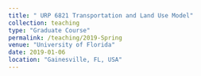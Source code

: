 ```yaml
---
title: " URP 6821 Transportation and Land Use Model"
collection: teaching
type: "Graduate Course"
permalink: /teaching/2019-Spring
venue: "University of Florida"
date: 2019-01-06
location: "Gainesville, FL, USA"
---
```

